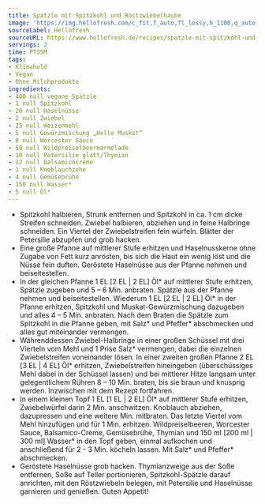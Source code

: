 ```yaml
---
title: Spätzle mit Spitzkohl und Röstzwiebelhaube
image: 'https://img.hellofresh.com/c_fit,f_auto,fl_lossy,h_1100,q_auto,w_2600/hellofresh_s3/image/spatzle-mit-spitzkohl-und-rostzwiebelhaube-9a4d6f5b.jpg'
sourceLabel: Hellofresh
sourceURL: https://www.hellofresh.de/recipes/spatzle-mit-spitzkohl-und-rostzwiebelhaube-61b8dd5ef5a63765ed2f9d27
servings: 2
time: PT35M
tags:
- Klimaheld
- Vegan
- Ohne Milchprodukte
ingredients:
- 400 null vegane Spätzle
- 1 null Spitzkohl
- 20 null Haselnüsse
- 2 null Zwiebel
- 25 null Weizenmehl
- 5 null Gewürzmischung „Hello Muskat“
- 8 null Worcester Sauce
- 50 null Wildpreiselbeermarmelade
- 10 null Petersilie glatt/Thymian
- 12 null Balsamicocreme
- 1 null Knoblauchzehe
- 4 null Gemüsebrühe
- 150 null Wasser*
- 5 null Öl*
---
```


- Spitzkohl halbieren, Strunk entfernen und Spitzkohl in ca. 1 cm dicke Streifen schneiden. Zwiebel halbieren, abziehen und in feine Halbringe schneiden. Ein Viertel der Zwiebelstreifen fein würfeln. Blätter der Petersilie abzupfen und grob hacken.
- Eine große Pfanne auf mittlerer Stufe erhitzen und Haselnusskerne ohne Zugabe von Fett kurz anrösten, bis sich die Haut ein wenig löst und die Nüsse fein duften. Geröstete Haselnüsse aus der Pfanne nehmen und beiseitestellen.
- In der gleichen Pfanne 1 EL [2 EL | 2 EL] Öl\* auf mittlerer Stufe erhitzen, Spätzle zugeben und 5 – 6 Min. anbraten. Spätzle aus der Pfanne nehmen und beiseitestellen. Wiederum 1 EL [2 EL | 2 EL] Öl\* in der Pfanne erhitzen, Spitzkohl und Muskat-Gewürzmischung dazugeben und alles 4 – 5 Min. anbraten. Nach dem Braten die Spätzle zum Spitzkohl in die Pfanne geben, mit Salz\* und Pfeffer\* abschmecken und alles gut miteinander vermengen.
- Währenddessen Zwiebel-Halbringe in einer großen Schüssel mit drei Vierteln vom Mehl und 1 Prise Salz\* vermengen, dabei die einzelnen Zwiebelstreifen voneinander lösen. In einer zweiten großen Pfanne 2 EL [3 EL | 4 EL] Öl\* erhitzen, Zwiebelstreifen hineingeben (überschüssiges Mehl dabei in der Schüssel lassen) und bei mittlerer Hitze langsam unter gelegentlichem Rühren 8 – 10 Min. braten, bis sie braun und knusprig werden. Inzwischen mit dem Rezept fortfahren.
- In einem kleinen Topf 1 EL [1 EL | 2 EL] Öl\* auf mittlerer Stufe erhitzen, Zwiebelwürfel darin 2 Min. anschwitzen. Knoblauch abziehen, dazupressen und eine weitere Min. mitbraten. Das letzte Viertel vom Mehl hinzufügen und für 1 Min. erhitzen. Wildpreiselbeeren, Worcester Sauce, Balsamico-Crème, Gemüsebrühe, Thymian und 150 ml [200 ml | 300 ml] Wasser\* in den Topf geben, einmal aufkochen und anschließend für 2 - 3 Min. köcheln lassen. Mit Salz\* und Pfeffer\* abschmecken.
- Geröstete Haselnüsse grob hacken. Thymianzweige aus der Soße entfernen, Soße auf Teller portionieren, Spitzkohl-Spätzle darauf anrichten, mit den Röstzwiebeln belegen, mit Petersilie und Haselnüsse garnieren und genießen. Guten Appetit!
